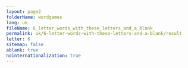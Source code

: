 ```yaml
---
layout: page2
folderName: wordgames
lang: uk
fileName: 6_letter_words_with_these_letters_and_a_blank
permalink: uk/6-letter-words-with-these-letters-and-a-blank/result
letter: 6
sitemap: false
ablank: true
nointernationalization: true
---
```

